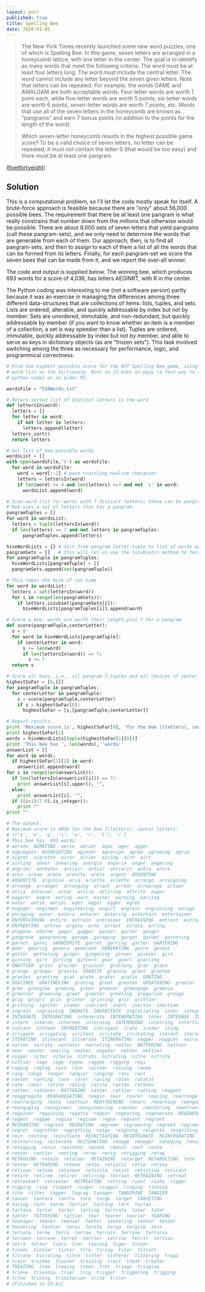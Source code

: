 ```yaml
---
layout: post
published: true
title: Spelling Bee
date: 2020-01-05
---
```


>The New York Times recently launched some new word puzzles, one of which is Spelling Bee. In this game, seven letters are arranged in a honeycomb lattice, with one letter in the center. The goal is to identify as many words that meet the following criteria: The word must be at least four letters long. The word must include the central letter. The word cannot include any letter beyond the seven given letters.
>Note that letters can be repeated. For example, the words GAME and AMALGAM are both acceptable words. Four-letter words are worth 1 point each, while five-letter words are worth 5 points, six-letter words are worth 6 points, seven-letter words are worth 7 points, etc. Words that use all of the seven letters in the honeycomb are known as “pangrams” and earn 7 bonus points (in addition to the points for the length of the word). 
>
>Which seven-letter honeycomb results in the highest possible game score? To be a valid choice of seven letters, no letter can be repeated, it must not contain the letter S (that would be too easy) and there must be at least one pangram.

<!--more-->

([fivethirtyeight](https://fivethirtyeight.com/features/can-you-solve-the-vexing-vexillology/))

## Solution

This is a computational problem, so I'll let the code mostly speak for itself. A brute-force approach is feasible because there are "only" about 56,000 possible bees. The requirement that there be at least one pangram is what really constrains that number down from the millions that otherwise would be possible. There are about 8,000 sets of seven letters that yield pangrams (call these pangram-sets), and we only need to determine the words that are generable from each of them. Our approach, then, is to find all pangram-sets, and then to assign to each of them a list of all the words that can be formed from its letters. Finally, for each pangram-set we score the seven bees that can be made from it, and we report the over-all winner. 

The code and output is supplied below. The winning bee, which produces 693 words for a score of 4,036, has letters AEGINRT, with R in the center.

The Python coding was interesting to me (not a software person) partly because it was an exercise in managing the differences among three different data-structures that are collections of items: lists, tuples, and sets. Lists are ordered, alterable, and quickly addressable by index but not by member. Sets are unordered, immutable, and non-redundant, but quickly addressable by member (if you want to know whether an item is a member of a collection, a set is way speedier than a list). Tuples are ordered, immutable, quickly addressable by index but not by member, and able to serve as keys in dictionary objects (as are "frozen sets"). This task involved switching among the three as necessary for performance, logic, and programmical correctness.

```python
# Find the highest possible score for the NYT Spelling Bee game, using a supplied
# word list as the dictionary. Runs in 23.6sec in pypy (a fast way to run
# python code) on an older PC.

wordsFile = "538Words.txt"

# Return sorted list of distinct letters in the word
def lettersIn(word):
  letters = []
  for letter in word:
    if not letter in letters:
      letters.append(letter)
  letters.sort()
  return letters

# Get list of bee-possible words
wordsList = []
with open(wordsFile,'r') as wordsFile:
  for word in wordsFile:
    word = word[:-1] # pare trainling newline character
    letters = lettersIn(word)
    if len(word) >= 4 and len(letters) <=7 and not 's' in word:
      wordsList.append(word)

# Scan word list for words with 7 distinct letters; these can be pangrams, and every
# bee uses a set of letters that has a pangram.
pangramTuples = []
for word in wordsList:
  letters = tuple(lettersIn(word))
  if len(letters) == 7 and not letters in pangramTuples:
      pangramTuples.append(letters)

hiveWordLists = {} # dict from pangram letter-tuple to list of words made from the letters
pangramSets = []   # this will let us use the issubset() method to test if a word can be made
for pangramTuple in pangramTuples:
  hiveWordLists[pangramTuple] = []
  pangramSets.append(set(pangramTuple))

# This takes the bulk of run time
for word in wordsList:
  letters = set(lettersIn(word))
  for i in range(len(pangramSets)):
    if letters.issubset(pangramSets[i]):
      hiveWordLists[pangramTuples[i]].append(word)

# Score a bee: words are worth their length plus 7 for a pangram
def score(pangramTuple,centerLetter):
  s = 0
  for word in hiveWordLists[pangramTuple]:
    if centerLetter in word:
      s += len(word)
      if len(lettersIn(word)) == 7:
        s += 7
  return s

# Score all bees, i.e., all pangram 7-tuples and all choices of center letter
highestSoFar = [0,[]] 
for pangramTuple in pangramTuples:
  for centerLetter in pangramTuple:
    s = score(pangramTuple,centerLetter) 
    if s > highestSoFar[0]:
      highestSoFar = [s,[pangramTuple,centerLetter]]

# Report results
print 'Maximum score is', highestSoFar[0], 'for the bee [(letters), center letter]:'
print highestSoFar[1]
words = hiveWordLists[tuple(highestSoFar[1][0])]
print 'This bee has ', len(words), 'words:'
answerList = []
for word in words:
  if highestSoFar[1][1] in word:
    answerList.append(word)
for i in range(len(answerList)):
  if len(lettersIn(answerList[i])) == 7:
    print answerList[i].upper(), "",
  else:
    print answerList[i], "",
  if ((i+1)/7.0).is_integer():
    print ""
print ""

# The output:
# Maximum score is 4036 for the bee [(letters), center letter]:
# [('a', 'e', 'g', 'i', 'n', 'r', 't'), 'r']
# This bee has  693 words:
# aerate  AERATING  aerie  aerier  agar  ager  agger  
# aggregate  AGGREGATING  aginner  agrarian  agree  agreeing  agria  
# aigret  aigrette  airer  airier  airing  airn  airt  
# airting  anear  anearing  anergia  angaria  anger  angering  
# angrier  anteater  antiair  antiar  antiarin  antra  antre  
# area  areae  arena  arenite  arete  argent  ARGENTINE  
# ARGENTITE  arginine  aria  arietta  ariette  arraign  arraigning  
# arrange  arranger  arranging  arrant  arrear  arrearage  artier  
# atria  attainer  attar  attire  attiring  attrite  eager  
# eagerer  eagre  earing  earn  earner  earning  earring  
# eater  eerie  eerier  eger  eggar  egger  egret  
# engager  engineer  engineering  engirt  engrain  engraining  enrage  
# enraging  enter  entera  enterer  entering  entertain  entertainer  
# ENTERTAINING  entire  entrain  entrainer  ENTRAINING  entrant  entreat  
# ENTREATING  entree  ergate  erne  errant  errata  erring  
# etagere  eterne  gager  gagger  gainer  gaiter  ganger  
# gangrene  gangrening  garage  garaging  garget  garner  garnering  
# garnet  garni  GARNIERITE  garret  garring  garter  GARTERING  
# gear  gearing  genera  generate  GENERATING  genre  gerent  
# getter  gettering  ginger  gingering  ginner  ginnier  girn  
# girning  girt  girting  gittern  gnar  gnarr  gnarring  
# GNATTIER  grain  grainer  grainier  graining  gran  grana  
# grange  granger  granita  GRANITE  grannie  grant  grantee  
# granter  granting  grat  grate  grater  gratin  GRATINE  
# GRATINEE  GRATINEEING  grating  great  greaten  GREATENING  greater  
# gree  greegree  greeing  green  greener  greengage  greenie  
# greenier  greening  greet  greeter  greeting  gregarine  greige  
# grig  grigri  grin  grinner  grinning  grit  grittier  
# gritting  igniter  inaner  inerrant  inert  inertia  inertiae  
# ingrain  ingraining  INGRATE  INGRATIATE  ingratiating  inner  integer  
# INTEGRATE  INTEGRATING  intenerate  INTENERATING  inter  INTERAGE  INTERGANG  
# intern  interne  internee  interning  INTERREGNA  interring  intertie  
# intrant  intreat  INTREATING  intrigant  irate  irater  iring  
# irrigate  irrigating  irritant  irritate  irritating  iterant  iterate  
# ITERATING  itinerant  itinerate  ITINERATING  nagger  naggier  naira  
# narine  narrate  narrater  narrating  natter  NATTERING  nattier  
# near  nearer  nearing  neater  negater  netter  nettier  
# nigger  niter  niterie  nitrate  nitrating  nitre  nitrite  
# nittier  raga  rage  ragee  raggee  ragging  ragi  
# raging  ragtag  raia  rain  rainier  raining  ranee  
# rang  range  ranger  rangier  ranging  rani  rant  
# ranter  ranting  rare  rarer  raring  ratan  ratatat  
# rate  rater  ratine  rating  ratite  rattan  ratteen  
# ratten  rattener  RATTENING  ratter  rattier  ratting  reagent  
# reaggregate  REAGGREGATING  reagin  rear  rearer  rearing  rearrange  
# rearranging  reata  reattain  REATTAINING  reearn  reearning  reengage  
# reengaging  reengineer  reengineering  reenter  reentering  reentrant  regain  
# regainer  regaining  regatta  regear  regearing  regenerate  REGENERATING  
# regent  reggae  regina  reginae  regna  regnant  regrant  
# REGRANTING  regrate  REGRATING  regreen  regreening  regreet  regreeting  
# regret  regretter  regretting  reign  reigning  reignite  reigniting  
# rein  reining  reinitiate  REINITIATING  REINTEGRATE  REINTEGRATING  reinter  
# reinterring  reiterate  REITERATING  renege  reneger  reneging  renig  
# renigging  renin  renitent  rennet  rennin  rent  rente  
# renter  rentier  renting  reran  rerig  rerigging  retag  
# RETAGGING  retain  retainer  RETAINING  retarget  RETARGETING  rete  
# retear  RETEARING  retene  retia  retiarii  retie  retina  
# retinae  retine  retinene  retinite  retint  retinting  retirant  
# retire  retiree  retirer  retiring  retrain  RETRAINING  retreat  
# retreatant  retreater  RETREATING  retting  riant  riata  rigger  
# rigging  ring  ringent  ringer  ringgit  ringing  rinning  
# rite  ritter  tagger  tagrag  tanager  TANGERINE  TANGIER  
# tanner  tantara  tantra  tare  targe  target  TARGETING  
# taring  tarn  tarre  tarrier  tarring  tart  tartan  
# tartana  tartar  tarter  tarting  tartrate  tatar  tater  
# tatter  TATTERING  tattier  tear  tearer  tearier  TEARING  
# teenager  teener  teenier  teeter  teetering  tenner  tenter  
# tentering  tentier  terai  terete  terga  tergite  tern  
# ternate  terne  terra  terrae  terrain  terrane  terraria  
# terreen  terrene  terret  terrier  terrine  territ  tertian  
# tetra  tetter  tiara  tier  tiering  tiger  tinier  
# tinner  tinnier  tinter  tire  tiring  titer  titrant  
# titrate  titrating  titre  titter  titterer  tittering  tragi  
# train  trainee  trainer  training  trait  treat  treater  
# TREATING  tree  treeing  treen  tret  triage  triaging  
# triene  triennia  trier  trig  trigger  triggering  trigging  
# trine  trining  trinitarian  trite  triter  
# [Finished in 23.6s]
```

<br>